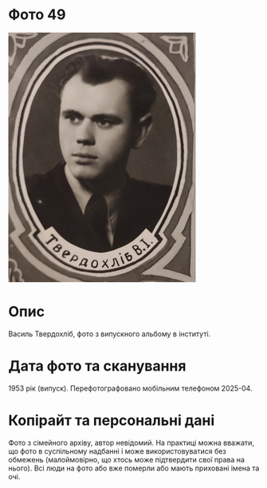 # Фото 49 #

[<img src="photo_049_small.jpg" />](https://drive.google.com/file/d/1daEh8w2ZliZ7-m2mFkMCmuxekiHYRw28/view)

# Опис #

Василь Твердохліб, фото з випускного альбому в інституті.

# Дата фото та сканування #

1953 рік (випуск). Перефотографовано мобільним телефоном 2025-04.

# Копірайт та персональні дані #

Фото з сімейного архіву, автор невідомий. На практиці можна вважати, що фото в суспільному надбанні і може використовуватися без обмежень (малоймовірно, що хтось може підтвердити свої права на нього). Всі люди на фото або вже померли або мають приховані імена та очі.
